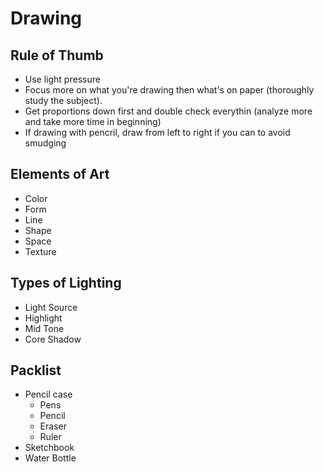 # Drawing

## Rule of Thumb

- Use light pressure
- Focus more on what you're drawing then what's on paper (thoroughly study the subject).
- Get proportions down first and double check everythin (analyze more and take more time in beginning)
- If drawing with pencril, draw from left to right if you can to avoid smudging

## Elements of Art

- Color
- Form
- Line
- Shape
- Space
- Texture

## Types of Lighting

- Light Source
- Highlight
- Mid Tone
- Core Shadow

## Packlist

- Pencil case
  - Pens
  - Pencil
  - Eraser
  - Ruler
- Sketchbook
- Water Bottle
